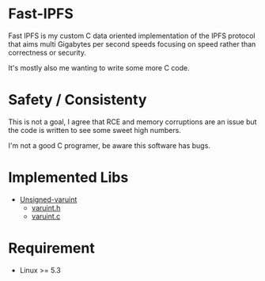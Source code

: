 # Fast-IPFS

Fast IPFS is my custom C data oriented implementation of the IPFS protocol that aims multi Gigabytes per second speeds focusing on speed rather than correctness or security.

It's mostly also me wanting to write some more C code.

# Safety / Consistenty

This is not a goal, I agree that RCE and memory corruptions are an issue but the code is written to see some sweet high numbers.

I'm not a good C programer, be aware this software has bugs.

# Implemented Libs

- [Unsigned-varuint](https://github.com/multiformats/unsigned-varint)
  - [varuint.h](./varuint.h)
  - [varuint.c](./varuint.c)

# Requirement

- Linux >= 5.3
